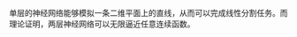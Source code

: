 <!--
 * @Author: matiastang
 * @Date: 2021-12-15 14:08:48
 * @LastEditors: matiastang
 * @LastEditTime: 2021-12-15 14:08:49
 * @FilePath: /matias-AI/md/基础/回归或拟合.md
 * @Description: 回归（Regression）或者叫做拟合（Fitting）
-->
单层的神经网络能够模拟一条二维平面上的直线，从而可以完成线性分割任务。而理论证明，两层神经网络可以无限逼近任意连续函数。